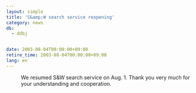 ```yaml
---
layout: simple
title: 'S&amp;W search service reopening'
category: news
db:
  - ddbj


date: 2003-08-04T00:00:00+09:00
retire_time: 2003-08-04T00:00:00+09:00
lang: en
---
```


<dd>We resumed S&amp;W search service on Aug. 1. Thank you very much for your understanding and cooperation.</dd>
